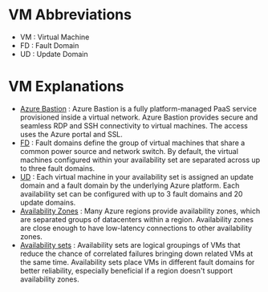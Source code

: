 # VM Abbreviations
- VM : Virtual Machine
- FD : Fault Domain
- UD : Update Domain

# VM Explanations
- [Azure Bastion](https://learn.microsoft.com/en-us/azure/bastion/bastion-overview) : Azure Bastion is a fully platform-managed PaaS service provisioned inside a virtual network. Azure Bastion provides secure and seamless RDP and SSH connectivity to virtual machines. The access uses the Azure portal and SSL.
- [FD](https://learn.microsoft.com/en-us/azure/virtual-machines/availability-set-overview) : Fault domains define the group of virtual machines that share a common power source and network switch. By default, the virtual machines configured within your availability set are separated across up to three fault domains.
- [UD](https://learn.microsoft.com/en-us/azure/virtual-machines/availability-set-overview) : Each virtual machine in your availability set is assigned an update domain and a fault domain by the underlying Azure platform. Each availability set can be configured with up to 3 fault domains and 20 update domains.
- [Availability Zones](https://learn.microsoft.com/en-us/azure/reliability/availability-zones-overview?tabs=azure-cli) : Many Azure regions provide availability zones, which are separated groups of datacenters within a region. Availability zones are close enough to have low-latency connections to other availability zones. 
- [Availability sets](https://learn.microsoft.com/en-us/azure/virtual-machines/availability-set-overview) : Availability sets are logical groupings of VMs that reduce the chance of correlated failures bringing down related VMs at the same time. Availability sets place VMs in different fault domains for better reliability, especially beneficial if a region doesn't support availability zones.
